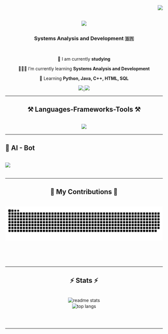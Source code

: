 <img align="right" src="https://visitor-badge.laobi.icu/badge?page_id=Ronald7Dev" />

<h1 align="center">
    <img src="https://readme-typing-svg.demolab.com?font=Fira+Code&size=26&duration=2500&pause=450&width=435&lines=Hi+There!%F0%9F%8C%8D;I%C2%B4m+Ronald+Robert!%F0%9F%91%A8%F0%9F%8F%BB%E2%80%8D%F0%9F%92%BB;" />
</h1>

<h3 align="center">Systems Analysis and Development 🇧🇷</h3>

<br/>

<div align="center">
 
 🔭 I am currently **studying**
 
 👨🏻‍💻 I’m currently learning **Systems Analysis and Development**

 🤖 Learning **Python, Java, C++, HTML, SQL**

 </div>
 
<div align="center"> 
  <a href="mailto:ronaldrobertsmc@gmail.com">
    <img src="https://img.shields.io/badge/Gmail-333333?style=for-the-badge&logo=gmail&logoColor=red" />
  </a>
  <a href="https://www.linkedin.com/in/ronaldrobertdev" target="_blank">
    <img src="https://img.shields.io/badge/LinkedIn-0077B5?style=for-the-badge&logo=linkedin&logoColor=white" target="_blank" />
  </a>
</div>

 <hr/>
 
<h2 align="center">⚒️ Languages-Frameworks-Tools ⚒️</h2>
<br/>
<div align="center">
    <img src="https://skillicons.dev/icons?i=python,vscode,nodejs,html,css,mysql,git,javascript,figma,lua,c,java,github,pr,ae,blender,unreal,unity,discord,bots,discordjs,wordpress,linux&perline=12" />
</div>

 <hr/>
 
<h2 align="LEFT">🤖 AI - Bot</h2>
<br/>
<div align="left">
    <img src="https://skillicons.dev/icons?i=aiscript,anaconda&perline=12" />
</div>

<br/>
<hr/>

<div align="center">
  <h2>🐍 My Contributions 🐍</h2>
  <br>
  <img alt="snake eating my contributions" src="https://raw.githubusercontent.com/Platane/snk/output/github-contribution-grid-snake.svg" />
  
  <br/><br/><br/>
</div>

<hr/>

<h2 align="center">⚡ Stats ⚡</h2>
<br>
<div align=center>
  <img width=390 src="https://github-readme-stats-salesp07.vercel.app/api?username=Ronald7Dev&count_private=true&show_icons=true&theme=transparent&rank_icon=github&border_radius=10" alt="readme stats" />
  <br/>
  <img width=390 align="center" src="https://github-readme-stats.vercel.app/api/top-langs/?username=Ronald7Dev&hide=HTML&langs_count=8&layout=compact&theme=transparent&border_radius=10&size_weight=0.5&count_weight=0.5&exclude_repo=github-readme-stats" alt="top langs" />
</div>

<br/><br/>

<hr/>

<br/>
